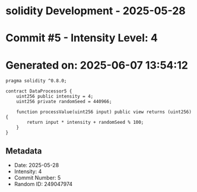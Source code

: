 ﻿# solidity Development - 2025-05-28
# Commit #5 - Intensity Level: 4
# Generated on: 2025-06-07 13:54:12
```solidity
pragma solidity ^0.8.0;

contract DataProcessor5 {
    uint256 public intensity = 4;
    uint256 private randomSeed = 440966;

    function processValue(uint256 input) public view returns (uint256) {
        return input * intensity + randomSeed % 100;
    }
}
```
## Metadata
- Date: 2025-05-28
- Intensity: 4
- Commit Number: 5
- Random ID: 249047974
